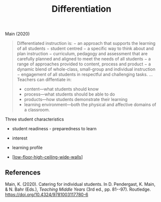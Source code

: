 ﻿---
backlinks:
- title: 'Teaching '
  url: /memex/sense/Teaching/teaching.html
title: Differentiation
---
Main (2020)

> Differentiated instruction is: 
> − an approach that supports the learning of all students 
> − student centred 
> − a specific way to think about and plan instruction 
> − curriculum, pedagogy and assessment that are carefully planned and aligned to meet the needs of all students 
> − a range of approaches provided to content, process and product 
> − a dynamic blend of whole-class, small-group and individual instruction 
> − engagement of all students in respectful and challenging tasks.
> ... 
> Teachers can diffentiate in:
> - content—what students should know 
> - process—what students should be able to do 
> - products—how students demonstrate their learning 
> - learning environment—both the physical and affective domains of a classroom.

Three student characteristics
- student readiness - preparedness to learn
- interest
- learning profile

- [[low-floor-high-ceiling-wide-walls]]

## References

Main, K. (2020). Catering for individual students. In D. Pendergast, K. Main, & N. Bahr (Eds.), *Teaching Middle Years* (3rd ed., pp. 81--97). Routledge. <https://doi.org/10.4324/9781003117780-6>

[//begin]: # "Autogenerated link references for markdown compatibility"
[low-floor-high-ceiling-wide-walls]: low-floor-high-ceiling-wide-walls "Low Floor, High Ceiling, Wide Walls"
[//end]: # "Autogenerated link references"